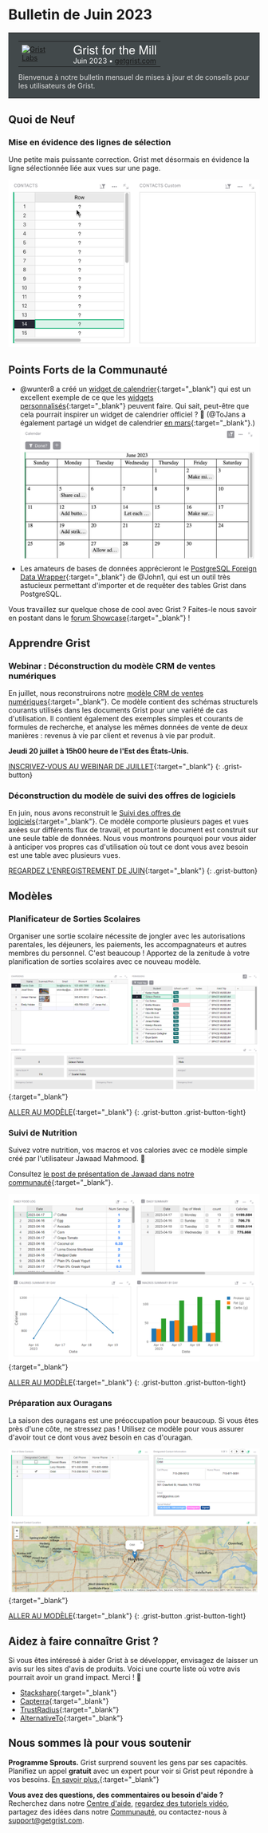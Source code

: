 # Bulletin de Juin 2023

<style>
  /* restaurer certains paramètres par défaut mal remplacés */
  .newsletter-header .table {
    background-color: initial;
    border: initial;
  }
  .newsletter-header .table > tbody > tr > td {
    padding: initial;
    border: initial;
    vertical-align: initial;
  }
  .newsletter-header img.header-img {
    padding: initial;
    max-width: initial;
    display: initial;
    padding: initial;
    line-height: initial;
    background-color: initial;
    border: initial;
    border-radius: initial;
    margin: initial;
  }

  /* copier les styles de la newsletter, avec un préfixe pour une spécificité suffisante */
  .newsletter-header .header {
    border: none;
    padding: 0;
    margin: 0;
  }
  .newsletter-header table > tbody > tr > td.header-image {
    width: 80px;
    padding-right: 16px;
  }
  .newsletter-header table > tbody > tr > td.header-text {
    background-color: #42494B;
    padding: 16px 20px;
  }
  .newsletter-header table.header-top {
    border: none;
    padding: 0;
    margin: 0;
    width: 100%;
  }
  .header-title {
    font-family: Helvetica Neue, Helvetica, Arial, sans-serif;
    font-size: 24px;
    line-height: 28px;
    color: #FFFFFF;
  }
  .header-month {
    color: #FFFFFF;
  }
  .header-welcome {
    margin-top: 12px;
    color: #FFFFFF;
  }
  .newsletter-summary {
    background-color: #e3fff5;
    margin: 0;
    padding: 10px;
  }
  .newsletter-summary-header {
    text-align: center;
    padding-bottom: 10px;
    border-bottom: 1px solid lightgrey;
  }
  .newsletter-summary ul {
    padding-left: 20px;
  }
  .newsletter-summary li {
    margin-bottom: 10px;
  }
  .newsletter-summary li p {
    margin: 0px
  }
</style>
<div class="newsletter-header">
<table class="header" cellpadding="0" cellspacing="0" border="0"><tr>
  <td class="header-text">
    <table class="header-top"><tr>
      <td class="header-image">
        <a href="https://www.getgrist.com">
          <img class="header-img" src="/images/newsletters/grist-labs.png" width="80" height="80" alt="Grist Labs" border="0">
        </a>
      </td>
      <td class="header-top-text">
        <div class="header-title">Grist for the Mill</div>
        <div class="header-month">Juin 2023
          &#8226; <a href="https://www.getgrist.com/">getgrist.com</a></div>
      </td>
    </tr></table>
    <div class="header-welcome" style="color: #e0e0e0;">
      Bienvenue à notre bulletin mensuel de mises à jour et de conseils pour les utilisateurs de Grist.
    </div>
  </td>
</tr></table>
</div>

## Quoi de Neuf

### Mise en évidence des lignes de sélection

Une petite mais puissante correction. Grist met désormais en évidence la ligne sélectionnée liée aux vues sur une page.

![Mise en évidence des lignes de sélection](../images/newsletters/2023-06/select-row-highlighting.gif)

## Points Forts de la Communauté

* @wunter8 a créé un [widget de calendrier](https://community.getgrist.com/t/simple-calendar-widget/2676){:target="\_blank"} qui est un excellent exemple de ce que les [widgets personnalisés](https://support.getgrist.com/widget-custom/){:target="\_blank"} peuvent faire. Qui sait, peut-être que cela pourrait inspirer un widget de calendrier officiel ? 👀 (@ToJans a également partagé un widget de calendrier [en mars](https://support.getgrist.com/newsletters/2023-03/#custom-widget-calendar-view){:target="\_blank"}.)
![Widget de Calendrier de wunter8](../images/newsletters/2023-06/calendar-widget.png)
* Les amateurs de bases de données apprécieront le [PostgreSQL Foreign Data Wrapper](https://community.getgrist.com/t/postgresql-grist-fdw/2678){:target="\_blank"} de @John1, qui est un outil très astucieux permettant d'importer et de requêter des tables Grist dans PostgreSQL.

Vous travaillez sur quelque chose de cool avec Grist ? Faites-le nous savoir en postant dans le [forum Showcase](https://community.getgrist.com/c/showcase/8){:target="\_blank"} !

## Apprendre Grist

### Webinar : Déconstruction du modèle CRM de ventes numériques

En juillet, nous reconstruirons notre [modèle CRM de ventes numériques](https://templates.getgrist.com/eVgQezBkmQVc/Digital-Sales-CRM){:target="\_blank"}. Ce modèle contient des schémas structurels courants utilisés dans les documents Grist pour une variété de cas d'utilisation. Il contient également des exemples simples et courants de formules de recherche, et analyse les mêmes données de vente de deux manières : revenus à vie par client et revenus à vie par produit.

**Jeudi 20 juillet à 15h00 heure de l'Est des États-Unis.**

[INSCRIVEZ-VOUS AU WEBINAR DE JUILLET](https://www.getgrist.com/webinars/webinar-common-structures-in-grist/?utm_source=support-site&utm_medium=newsletter&utm_campaign=build-webinar&utm_term=july-2023&utm_content=){:target="\_blank"}
{: .grist-button}

### Déconstruction du modèle de suivi des offres de logiciels

En juin, nous avons reconstruit le [Suivi des offres de logiciels](https://templates.getgrist.com/viyGsuqvNF1D/Software-Deals-Tracker){:target="\_blank"}. Ce modèle comporte plusieurs pages et vues axées sur différents flux de travail, et pourtant le document est construit sur une seule table de données. Nous vous montrons pourquoi pour vous aider à anticiper vos propres cas d'utilisation où tout ce dont vous avez besoin est une table avec plusieurs vues.

[REGARDEZ L'ENREGISTREMENT DE JUIN](https://www.getgrist.com/webinars/grist-webinar-june-2023/){:target="\_blank"}
{: .grist-button}

## Modèles

### Planificateur de Sorties Scolaires

Organiser une sortie scolaire nécessite de jongler avec les autorisations parentales, les déjeuners, les paiements, les accompagnateurs et autres membres du personnel. C'est beaucoup ! Apportez de la zenitude à votre planification de sorties scolaires avec ce nouveau modèle.

[![Modèle de Planificateur de Sorties Scolaires](../images/newsletters/2023-06/field-trip-planner.png)](https://templates.getgrist.com/uqUVorrMc23r/Field-Trip-Planner/){:target="\_blank"}

[ALLER AU MODÈLE](https://templates.getgrist.com/uqUVorrMc23r/Field-Trip-Planner/){:target="\_blank"}
{: .grist-button .grist-button-tight}

### Suivi de Nutrition

Suivez votre nutrition, vos macros et vos calories avec ce modèle simple créé par l'utilisateur Jawaad Mahmood. 🍏

Consultez [le post de présentation de Jawaad dans notre communauté](https://community.getgrist.com/t/create-a-nutrition-tracker-for-tracking-calories-and-macro-nutrients/2483){:target="\_blank"}.

[![Modèle de Suivi de Nutrition](../images/newsletters/2023-06/nutrition-tracker.png)](https://templates.getgrist.com/wcDYP2AqDdKz/Nutrition-Tracker/){:target="\_blank"}

[ALLER AU MODÈLE](https://templates.getgrist.com/wcDYP2AqDdKz/Nutrition-Tracker/){:target="\_blank"}
{: .grist-button .grist-button-tight}

### Préparation aux Ouragans

La saison des ouragans est une préoccupation pour beaucoup. Si vous êtes près d'une côte, ne stressez pas ! Utilisez ce modèle pour vous assurer d'avoir tout ce dont vous avez besoin en cas d'ouragan.

[![Modèle de Suivi de Nutrition](../images/newsletters/2022-05/hurricane-preparedness.png)](https://templates.getgrist.com/uXMbETLdfriM/Hurricane-Preparedness){:target="\_blank"}

[ALLER AU MODÈLE](https://templates.getgrist.com/uXMbETLdfriM/Hurricane-Preparedness){:target="\_blank"}
{: .grist-button .grist-button-tight}

## Aidez à faire connaître Grist ?
Si vous êtes intéressé à aider Grist à se développer, envisagez de laisser un avis sur les sites d'avis de produits. Voici une courte liste où votre avis pourrait avoir un grand impact. Merci ! 🙏

* [Stackshare](https://stackshare.io/getgrist){:target="\_blank"}
* [Capterra](https://www.capterra.com/p/232821/Grist/){:target="\_blank"}
* [TrustRadius](https://www.trustradius.com/products/grist/){:target="\_blank"}
* [AlternativeTo](https://alternativeto.net/software/grist/about/){:target="\_blank"}

## Nous sommes là pour vous soutenir

**Programme Sprouts.** Grist surprend souvent les gens par ses capacités. Planifiez un appel **gratuit** avec un expert pour voir si Grist peut répondre à vos besoins. [En savoir plus.](https://www.getgrist.com/sprouts-program/){:target="\_blank"}

**Vous avez des questions, des commentaires ou besoin d'aide ?** Recherchez dans notre [Centre d'aide](../index.md), [regardez des tutoriels vidéo](https://www.youtube.com/channel/UCx0ioQrrC-bIrkmZ7ZULr0g/playlists), partagez des idées dans notre [Communauté](https://community.getgrist.com), ou contactez-nous à <support@getgrist.com>.